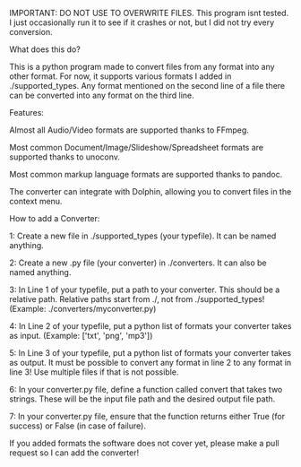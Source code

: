 IMPORTANT: DO NOT USE TO OVERWRITE FILES. This program isnt tested. I just occasionally run it to see if it crashes or not, but I did not try every conversion.

What does this do?

This is a python program made to convert files from any format into any
other format. For now, it supports various formats I added in
./supported_types. Any format mentioned on the second line of a file
there can be converted into any format on the third line.

Features:

Almost all Audio/Video formats are supported thanks to FFmpeg.

Most common Document/Image/Slideshow/Spreadsheet formats are supported
thanks to unoconv.

Most common markup language formats are supported thanks to pandoc.

The converter can integrate with Dolphin, allowing you to convert files
in the context menu.

How to add a Converter:

1: Create a new file in ./supported_types (your typefile). It can be
named anything.

2: Create a new .py file (your converter) in ./converters. It can also
be named anything.

3: In Line 1 of your typefile, put a path to your converter. This should
be a relative path. Relative paths start from ./, not from
./supported_types! (Example: ./converters/myconverter.py)

4: In Line 2 of your typefile, put a python list of formats your
converter takes as input. (Example: \[\'txt\', \'png\', \'mp3\'\])

5: In Line 3 of your typefile, put a python list of formats your
converter takes as output. It must be possible to convert any format in
line 2 to any format in line 3! Use multiple files if that is not
possible.

6: In your converter.py file, define a function called convert that
takes two strings. These will be the input file path and the desired
output file path.

7: In your converter.py file, ensure that the function returns either
True (for success) or False (in case of failure).

If you added formats the software does not cover yet, please make a pull
request so I can add the converter!
